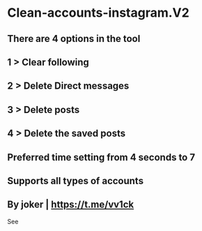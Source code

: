 # Clean-accounts-instagram.V2
There are 4 options in the tool
-
1 > Clear following
-
2 > Delete Direct messages
-
3 > Delete posts
-
4 > Delete the saved posts
-
Preferred time setting from 4 seconds to 7
-
Supports all types of accounts 
-
By joker  | https://t.me/vv1ck
-
See
